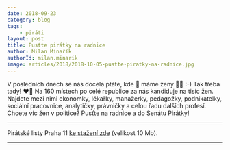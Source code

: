 ```yaml
---
date: 2018-09-23
category: blog
tags:
	- piráti
layout: post
title: Pusťte pirátky na radnice
author: Milan Minařík
authorId: milan.minarik
image: articles/2018/2018-10-05-pustte-piratky-na-radnice.jpg
---
```


V posledních dnech se nás docela ptáte, kde 🔎 máme ženy 👩‍💼 :-) Tak třeba tady! ❤️🖤 Na 160 místech po celé republice za nás kandiduje na tisíc žen. Najdete mezi nimi ekonomky, lékařky, manažerky, pedagožky, podnikatelky, sociální pracovnice, analytičky, právničky a celou řadu dalších profesí. Chcete víc žen v politice? Pusťte na radnice a do Senátu Pirátky!

---

Pirátské listy Praha 11 [ke stažení zde](/assets/pdf/2018-07-10-praha-11.pdf) (velikost 10 Mb).

- - -